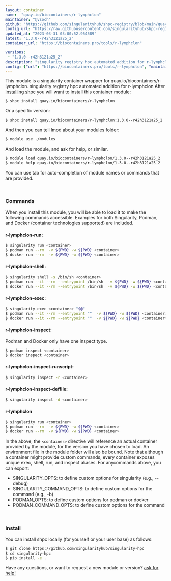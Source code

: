 ```yaml
---
layout: container
name:  "quay.io/biocontainers/r-lymphclon"
maintainer: "@vsoch"
github: "https://github.com/singularityhub/shpc-registry/blob/main/quay.io/biocontainers/r-lymphclon/container.yaml"
config_url: "https://raw.githubusercontent.com/singularityhub/shpc-registry/main/quay.io/biocontainers/r-lymphclon/container.yaml"
updated_at: "2023-03-31 03:00:52.954589"
latest: "1.3.0--r42h3121a25_2"
container_url: "https://biocontainers.pro/tools/r-lymphclon"

versions:
 - "1.3.0--r42h3121a25_2"
description: "singularity registry hpc automated addition for r-lymphclon"
config: {"url": "https://biocontainers.pro/tools/r-lymphclon", "maintainer": "@vsoch", "description": "singularity registry hpc automated addition for r-lymphclon", "latest": {"1.3.0--r42h3121a25_2": "sha256:6b34135ab92378c84b52da8b655e52801941650c21b8cd4b451ca6d83950b76c"}, "tags": {"1.3.0--r42h3121a25_2": "sha256:6b34135ab92378c84b52da8b655e52801941650c21b8cd4b451ca6d83950b76c"}, "docker": "quay.io/biocontainers/r-lymphclon"}
---
```


This module is a singularity container wrapper for quay.io/biocontainers/r-lymphclon.
singularity registry hpc automated addition for r-lymphclon
After [installing shpc](#install) you will want to install this container module:


```bash
$ shpc install quay.io/biocontainers/r-lymphclon
```

Or a specific version:

```bash
$ shpc install quay.io/biocontainers/r-lymphclon:1.3.0--r42h3121a25_2
```

And then you can tell lmod about your modules folder:

```bash
$ module use ./modules
```

And load the module, and ask for help, or similar.

```bash
$ module load quay.io/biocontainers/r-lymphclon/1.3.0--r42h3121a25_2
$ module help quay.io/biocontainers/r-lymphclon/1.3.0--r42h3121a25_2
```

You can use tab for auto-completion of module names or commands that are provided.

<br>

### Commands

When you install this module, you will be able to load it to make the following commands accessible.
Examples for both Singularity, Podman, and Docker (container technologies supported) are included.

#### r-lymphclon-run:

```bash
$ singularity run <container>
$ podman run --rm  -v ${PWD} -w ${PWD} <container>
$ docker run --rm  -v ${PWD} -w ${PWD} <container>
```

#### r-lymphclon-shell:

```bash
$ singularity shell -s /bin/sh <container>
$ podman run --it --rm --entrypoint /bin/sh  -v ${PWD} -w ${PWD} <container>
$ docker run --it --rm --entrypoint /bin/sh  -v ${PWD} -w ${PWD} <container>
```

#### r-lymphclon-exec:

```bash
$ singularity exec <container> "$@"
$ podman run --it --rm --entrypoint ""  -v ${PWD} -w ${PWD} <container> "$@"
$ docker run --it --rm --entrypoint ""  -v ${PWD} -w ${PWD} <container> "$@"
```

#### r-lymphclon-inspect:

Podman and Docker only have one inspect type.

```bash
$ podman inspect <container>
$ docker inspect <container>
```

#### r-lymphclon-inspect-runscript:

```bash
$ singularity inspect -r <container>
```

#### r-lymphclon-inspect-deffile:

```bash
$ singularity inspect -d <container>
```



#### r-lymphclon

```bash
$ singularity run <container>
$ podman run --rm  -v ${PWD} -w ${PWD} <container>
$ docker run --rm  -v ${PWD} -w ${PWD} <container>
```


In the above, the `<container>` directive will reference an actual container provided
by the module, for the version you have chosen to load. An environment file in the
module folder will also be bound. Note that although a container
might provide custom commands, every container exposes unique exec, shell, run, and
inspect aliases. For anycommands above, you can export:

 - SINGULARITY_OPTS: to define custom options for singularity (e.g., --debug)
 - SINGULARITY_COMMAND_OPTS: to define custom options for the command (e.g., -b)
 - PODMAN_OPTS: to define custom options for podman or docker
 - PODMAN_COMMAND_OPTS: to define custom options for the command

<br>

### Install

You can install shpc locally (for yourself or your user base) as follows:

```bash
$ git clone https://github.com/singularityhub/singularity-hpc
$ cd singularity-hpc
$ pip install -e .
```

Have any questions, or want to request a new module or version? [ask for help!](https://github.com/singularityhub/singularity-hpc/issues)